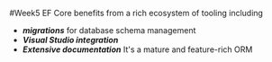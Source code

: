 #Week5 
EF Core benefits from a rich ecosystem of tooling including
- ***migrations*** for database schema management
- ***Visual Studio integration***
- ***Extensive documentation***
It's a mature and feature-rich ORM